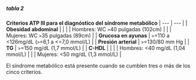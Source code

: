 ##### tabla 2

**Criterios ATP III para el diagnóstico del síndrome metabólico**
| --- | --- |
| **Obesidad abdominal** | |
| | Hombres: WC `>`40 pulgadas (102cm) |
| | Mujeres: WC `>`35 pulgadas (89cm) |
| **Grucosa en ayunas** | `>`=110 a <126mg/dL (`>`=6,1 a <=7,0 mmol/L) |
| **Presión arterial** | `>`=130/80 mm Hg |
| **TG** | `>`=150 mg/dL (1,7 mmol/L) |
| **C-HDL** | |
| | Hombres: <40 mg/dL (1,04 mmol/L) |
| | Mujeres: <50 mg/dL (1,3 mmol/L) |

El síndrome metabólico está presente cuando se cumblen tres o más de los cinco criterios.